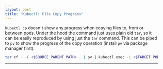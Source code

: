 ```yaml
---
layout: post
title: "Kubectl: File Copy Progress"
---
```


`kubectl cp` doesn't show any progress when copying files to, from or between pods. Under the hood the command just uses plain old `tar`, so it can be easily reproduced by using just the `tar` command. This can be piped to  `pv` to show the progress of the copy operation (install `pv` via package manager first):

```bash
tar cf - -C <$SOURCE_PARENT_PATH> . | pv | kubectl exec -i <$TARGET_POD> -- tar xf - -C <$TARGET_PARENT_PATH>
```

---
